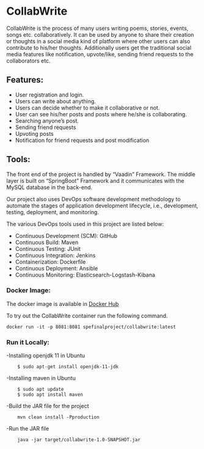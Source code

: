# CollabWrite

CollabWrite is the process of many users writing poems, stories, events, songs etc. collaboratively. It can be used by anyone to share their creation or thoughts in a social media kind of platform where other users can also contribute to his/her thoughts. Additionally users get the traditional social media features like notification, upvote/like, sending friend requests to the collaborators etc.


## Features:

- User registration and login.
- Users can write about anything.
- Users can decide whether to make it collaborative or not.
- User can see his/her posts and posts where he/she is collaborating.
- Searching anyone’s post.
- Sending friend requests
- Upvoting posts
- Notification for friend requests and post modification


## Tools:

The front end of the project is handled by “Vaadin” Framework. The middle layer is built on “SpringBoot” Framework and it communicates with the MySQL database in the back-end.

Our project also uses DevOps software development methodology to automate the stages of application development lifecycle, i.e., development, testing, deployment, and monitoring. 

The various DevOps tools used in this project are listed below:
- Continuous Development (SCM): GitHub
- Continuous Build: Maven
- Continuous Testing: JUnit
- Continuous Integration: Jenkins
- Containerization: Dockerfile
- Continuous Deployment: Ansible
- Continuous Monitoring: Elasticsearch-Logstash-Kibana


### Docker Image:

The docker image is available in [Docker Hub](https://hub.docker.com/r/spefinalproject/collabwrite/)

To try out the CollabWrite container run the following command.

    docker run -it -p 8081:8081 spefinalproject/collabwrite:latest

### Run it Locally:

-Installing openjdk 11 in Ubuntu

		$ sudo apt-get install openjdk-11-jdk

-Installing maven in Ubuntu

		$ sudo apt update
		$ sudo apt install maven

-Build the JAR file for the project
		
		mvn clean install -Pproduction

-Run the JAR file
		
		java -jar target/collabwrite-1.0-SNAPSHOT.jar 


